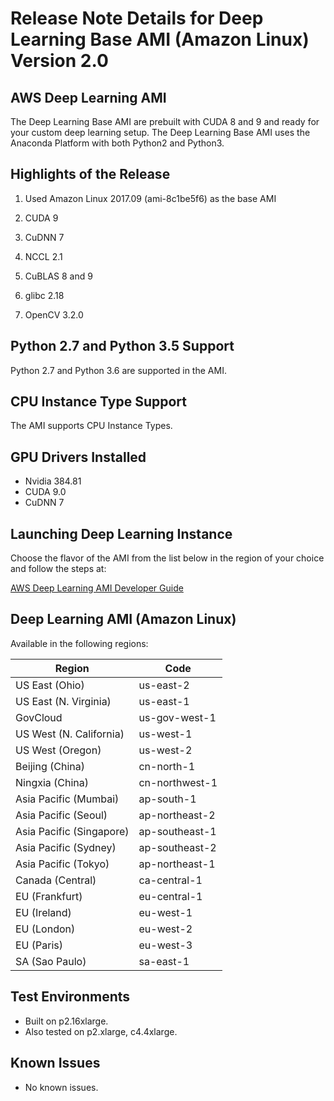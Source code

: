 # Release Note Details for Deep Learning Base AMI \(Amazon Linux\) Version 2\.0<a name="dlami-base-amazon-linux-latest"></a>

## AWS Deep Learning AMI<a name="dlami-base-amazon-linux-latest-overview"></a>

The Deep Learning Base AMI are prebuilt with CUDA 8 and 9 and ready for your custom deep learning setup\. The Deep Learning Base AMI uses the Anaconda Platform with both Python2 and Python3\.

## Highlights of the Release<a name="dlami-base-amazon-linux-latest-highlights"></a>

1. Used Amazon Linux 2017\.09 \(ami\-8c1be5f6\) as the base AMI 

1. CUDA 9

1. CuDNN 7

1. NCCL 2\.1

1. CuBLAS 8 and 9

1. glibc 2\.18

1. OpenCV 3\.2\.0

## Python 2\.7 and Python 3\.5 Support<a name="dlami-base-amazon-linux-latest-pythonsupport"></a>

Python 2\.7 and Python 3\.6 are supported in the AMI\.

## CPU Instance Type Support<a name="dlami-base-amazon-linux-latest-cpu-instance"></a>

The AMI supports CPU Instance Types\.

## GPU Drivers Installed<a name="dlami-base-amazon-linux-latest-gpu-drivers"></a>
+ Nvidia 384\.81
+ CUDA 9\.0
+ CuDNN 7

## Launching Deep Learning Instance<a name="dlami-base-amazon-linux-latest-launching-dl"></a>

Choose the flavor of the AMI from the list below in the region of your choice and follow the steps at:

[AWS Deep Learning AMI Developer Guide](https://docs.aws.amazon.com/dlami/latest/devguide/gs.html)

## Deep Learning AMI \(Amazon Linux\)<a name="dlami-base-amazon-linux-latest-regions"></a>

Available in the following regions:


| Region | Code | 
| --- | --- | 
| US East \(Ohio\) | us\-east\-2 | 
| US East \(N\. Virginia\) | us\-east\-1 | 
| GovCloud | us\-gov\-west\-1 | 
| US West \(N\. California\) | us\-west\-1 | 
| US West \(Oregon\) | us\-west\-2 | 
| Beijing \(China\) | cn\-north\-1 | 
| Ningxia \(China\) | cn\-northwest\-1 | 
| Asia Pacific \(Mumbai\) | ap\-south\-1 | 
| Asia Pacific \(Seoul\) | ap\-northeast\-2 | 
| Asia Pacific \(Singapore\) | ap\-southeast\-1 | 
| Asia Pacific \(Sydney\) | ap\-southeast\-2 | 
| Asia Pacific \(Tokyo\) | ap\-northeast\-1 | 
| Canada \(Central\) | ca\-central\-1 | 
| EU \(Frankfurt\) | eu\-central\-1 | 
| EU \(Ireland\) | eu\-west\-1 | 
| EU \(London\) | eu\-west\-2 | 
| EU \(Paris\) | eu\-west\-3 | 
| SA \(Sao Paulo\) | sa\-east\-1 | 

## Test Environments<a name="dlami-base-amazon-linux-latest-test-environments"></a>
+ Built on p2\.16xlarge\.
+ Also tested on p2\.xlarge, c4\.4xlarge\.

## Known Issues<a name="dlami-base-amazon-linux-latest-known-issues"></a>
+ No known issues\.